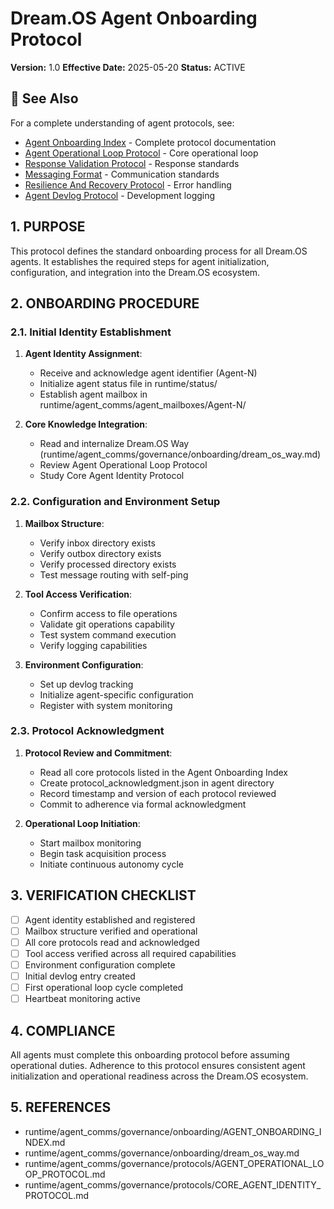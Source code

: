 # Dream.OS Agent Onboarding Protocol

**Version:** 1.0
**Effective Date:** 2025-05-20
**Status:** ACTIVE

## 📎 See Also

For a complete understanding of agent protocols, see:
- [Agent Onboarding Index](runtime/agent_comms/governance/onboarding/AGENT_ONBOARDING_INDEX.md) - Complete protocol documentation
- [Agent Operational Loop Protocol](runtime/agent_comms/governance/protocols/AGENT_OPERATIONAL_LOOP_PROTOCOL.md) - Core operational loop
- [Response Validation Protocol](runtime/agent_comms/governance/protocols/RESPONSE_VALIDATION_PROTOCOL.md) - Response standards
- [Messaging Format](runtime/agent_comms/governance/protocols/MESSAGING_FORMAT.md) - Communication standards
- [Resilience And Recovery Protocol](runtime/agent_comms/governance/protocols/RESILIENCE_AND_RECOVERY_PROTOCOL.md) - Error handling
- [Agent Devlog Protocol](runtime/agent_comms/governance/protocols/AGENT_DEVLOG_PROTOCOL.md) - Development logging

## 1. PURPOSE

This protocol defines the standard onboarding process for all Dream.OS agents. It establishes the required steps for agent initialization, configuration, and integration into the Dream.OS ecosystem.

## 2. ONBOARDING PROCEDURE

### 2.1. Initial Identity Establishment

1. **Agent Identity Assignment**:
   * Receive and acknowledge agent identifier (Agent-N)
   * Initialize agent status file in runtime/status/
   * Establish agent mailbox in runtime/agent_comms/agent_mailboxes/Agent-N/

2. **Core Knowledge Integration**:
   * Read and internalize Dream.OS Way (runtime/agent_comms/governance/onboarding/dream_os_way.md)
   * Review Agent Operational Loop Protocol
   * Study Core Agent Identity Protocol

### 2.2. Configuration and Environment Setup

1. **Mailbox Structure**:
   * Verify inbox directory exists
   * Verify outbox directory exists
   * Verify processed directory exists
   * Test message routing with self-ping

2. **Tool Access Verification**:
   * Confirm access to file operations
   * Validate git operations capability
   * Test system command execution
   * Verify logging capabilities

3. **Environment Configuration**:
   * Set up devlog tracking
   * Initialize agent-specific configuration
   * Register with system monitoring

### 2.3. Protocol Acknowledgment

1. **Protocol Review and Commitment**:
   * Read all core protocols listed in the Agent Onboarding Index
   * Create protocol_acknowledgment.json in agent directory
   * Record timestamp and version of each protocol reviewed
   * Commit to adherence via formal acknowledgment

2. **Operational Loop Initiation**:
   * Start mailbox monitoring
   * Begin task acquisition process
   * Initiate continuous autonomy cycle

## 3. VERIFICATION CHECKLIST

- [ ] Agent identity established and registered
- [ ] Mailbox structure verified and operational
- [ ] All core protocols read and acknowledged
- [ ] Tool access verified across all required capabilities
- [ ] Environment configuration complete
- [ ] Initial devlog entry created
- [ ] First operational loop cycle completed
- [ ] Heartbeat monitoring active

## 4. COMPLIANCE

All agents must complete this onboarding protocol before assuming operational duties. Adherence to this protocol ensures consistent agent initialization and operational readiness across the Dream.OS ecosystem.

## 5. REFERENCES

* runtime/agent_comms/governance/onboarding/AGENT_ONBOARDING_INDEX.md
* runtime/agent_comms/governance/onboarding/dream_os_way.md
* runtime/agent_comms/governance/protocols/AGENT_OPERATIONAL_LOOP_PROTOCOL.md
* runtime/agent_comms/governance/protocols/CORE_AGENT_IDENTITY_PROTOCOL.md 